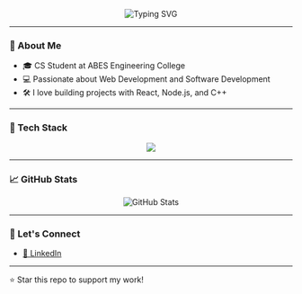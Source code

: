 <!-- Typing animation header -->
<p align="center">
  <img src="https://readme-typing-svg.herokuapp.com?font=Fira+Code&weight=700&size=26&duration=3000&pause=0&center=true&vCenter=true&multiline=true&width=900&height=100&lines=Hi+%F0%9F%91%8B%2C+I'm+Prasoon+Kumar+Sharma!;Web+Developer+%7C+Programmer+%7C+Tech+Enthusiast;Welcome+to+my+GitHub+Profile+%F0%9F%92%BB" alt="Typing SVG" />
</p>



---

### 🚀 About Me

- 🎓 CS Student at ABES Engineering College  
- 💻 Passionate about Web Development and Software Development  
- 🛠️ I love building projects with React, Node.js, and C++

---

### 🧰 Tech Stack

<p align="center">
  <img src="https://skillicons.dev/icons?i=html,css,js,react,nodejs,mongodb,cpp,python,git,github,vscode" />
</p>

---

### 📈 GitHub Stats

<p align="center">
  <img src="https://github-readme-stats.vercel.app/api?username=prasoonsharma9&show_icons=true&theme=tokyonight" alt="GitHub Stats" />
</p>

---

### 🔗 Let's Connect

- [🔗 LinkedIn]([https://www.linkedin.com/in/yourprofile](https://www.linkedin.com/in/prasoon-kumar-sharma-405655258/))  

---

⭐️ Star this repo to support my work!
